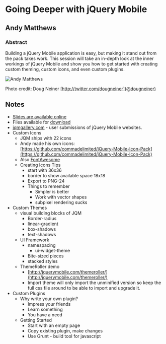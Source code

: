 # Going Deeper with jQuery Mobile

## Andy Matthews

### Abstract
Building a jQuery Mobile application is easy, but making it stand out from the pack takes work. This session will take an in-depth look at the inner workings of jQuery Mobile and show you how to get started with creating custom theming, custom icons, and even custom plugins.

![Andy Matthews](http://ralphwhitbeck.com/i/rw63af34.png)

Photo credit: Doug Neiner [http://twitter.com/dougneiner](@dougneiner)

## Notes
* [Slides are available online](http://www.andymatthews.net/read/2012/06/28/Slides-and-demos-from-jQuery-Con-2012)
* Files available for [download](http://goog.le/4CnpJ)
* [jqmgallery.com](http://jqmgallery.com) - user submissions of jQuery Mobile websites.
* Custom Icons
	* JQM ships with 22 icons
	* Andy made his own icons: [https://github.com/commadelimited/jQuery-Mobile-Icon-Pack](https://github.com/commadelimited/jQuery-Mobile-Icon-Pack)
	* Also [FontAwesome](http://fortawesome.github.com/Font-Awesome/)
	* Creating Icons Tips
		* start with 36x36
		* border to show available space 18x18
		* Export to PNG-24
		* Things to remember
			* Simpler is better
			* Work with vector shapes
			* subpixel rendering sucks
* Custom Themes
	* visual building blocks of JQM
		* Border-radius
		* linear-gradient
		* box-shadows
		* text-shadows
	* UI Framework
		* namespacing
			* ui-widget-theme
		* Bite-sized pieces
		* stacked styles
	* ThemeRoller demo
		* [http://jquerymobile.com/themeroller/](http://jquerymobile.com/themeroller/)
		* Import theme will only import the unminified version so keep the full css file around to be able to import and upgrade it. 
* Custom Plugins
	* Why write your own plugin?
		* Impress your friends
		* Learn something
		* You have a need
	* Getting Started
		* Start with an empty page
		* Copy existing plugin, make changes
		* Use Grunt - build tool for javascript
		
	